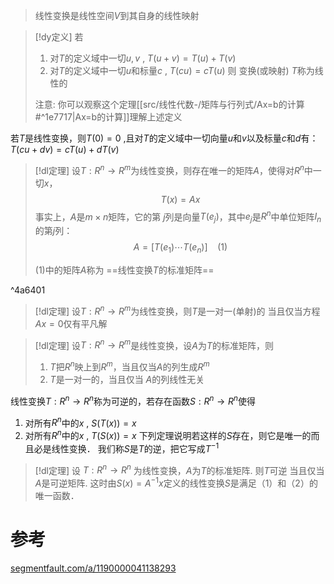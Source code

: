 
> 线性变换是线性空间$V$到其自身的线性映射


> [!dy定义] 
> 若
> 1. 对$T$的定义域中一切$u,v$ , $T(u+v)=T(u)+T(v)$
> 2. 对$T$的定义域中一切$u$和标量$c$ , $T(cu)=cT(u)$
> 则 变换(或映射) $T$称为线性的
> 
> 注意: 你可以观察这个定理[[src/线性代数-/矩阵与行列式/Ax=b的计算#^1e7717|Ax=b的计算]]理解上述定义


若$T$是线性变换，则$T(0)=0$ ,且对$T$的定义域中一切向量$u$和$v$以及标量$c$和$d$有：$T(cu+dv) =cT(u)+dT(v)$



> [!dl定理] 
> 设$T:R^{n}\rightarrow R^{m}$为线性变换，则存在唯一的矩阵$A$，使得对$R^{n}$中一切$x$，$$T(x)=Ax$$
> 事实上，$A$是$m\times n$矩阵，它的第 $j$列是向量$T(e_j)$，其中$e_j$是$R^{n}$中单位矩阵$I_n$的第$j$列：$$A=[T(e_1) \dotsb T(e_n)]~~~~(1)$$
> 
> (1)中的矩阵$A$称为 ==线性变换$T$的标准矩阵==

^4a6401


> [!dl定理] 
> 设$T:R^{n}\rightarrow R^{m}$为线性变换，则$T$是一对一(单射)的 当且仅当方程$Ax=0$仅有平凡解

> [!dl定理] 
> 设$T:R^{n}\rightarrow R^{m}$是线性变换，设$A$为$T$的标准矩阵，则
> 1. $T$把$R^{n}$映上到$R^{m}$，当且仅当$A$的列生成$R^{m}$
> 2. $T$是一对一的，当且仅当 $A$的列线性无关



线性变换$T:R^{n}\rightarrow R^{n}$称为可逆的，若存在函数$S:R^{n}\rightarrow R^{n}$使得
1. 对所有$R^{n}$中的$x$ , $S(T(x))=x$
2. 对所有$R^{n}$中的$x$ , $T(S(x))=x$
下列定理说明若这样的$S$存在，则它是唯一的而且必是线性变换．
我们称$S$是$T$的逆，把它写成$T^{-1}$
> [!dl定理] 
> 设 $T:R^{n}\rightarrow R^{n}$ 为线性变换，$A$为$T$的标准矩阵. 则$T$可逆 当且仅当 $A$是可逆矩阵. 这时由$S(x)=A^{-1}x$定义的线性变换$S$是满足（1）和（2）的唯一函数．


# 参考
[segmentfault.com/a/1190000041138293](https://segmentfault.com/a/1190000041138293)

